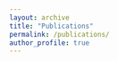 ```yaml
---
layout: archive
title: "Publications"
permalink: /publications/
author_profile: true
---
```



<style type="text/css"> .bibbase_note { color: blue;} .note { color: green; font-style: italic; } </style> <script src="https://bibbase.org/show?bib=https://raw.githubusercontent.com/jcolan/jcolan.github.io/master/files/biblio.bib&jsonp=1&group0=custom_type&folding=0&nocache=1"></script>

 <!-- <script src="https://bibbase.org/show?bib=https://raw.githubusercontent.com/jcolan/jcolan.github.io/master/files/biblio.bib&group0=custom_type&jsonp=1"></script>  -->

